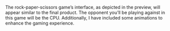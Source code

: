 The rock-paper-scissors game’s interface, as depicted in the preview, will appear similar to the final product. 
The opponent you’ll be playing against in this game will be the CPU. 
Additionally, I have included some animations to enhance the gaming experience.
